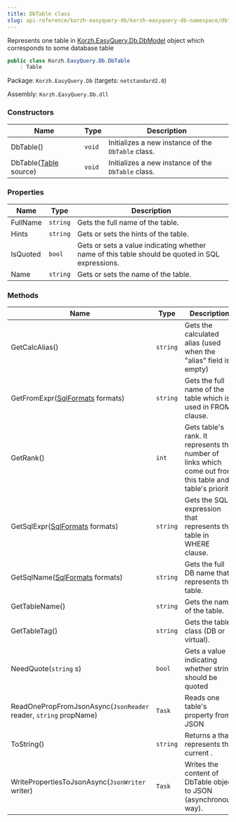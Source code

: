 ```yaml
---
title: DbTable class
slug: api-reference/korzh-easyquery-db/korzh-easyquery-db-namespace/dbtable-class
---
```

Represents one table in [Korzh.EasyQuery.Db.DbModel](/api-reference/korzh-easyquery-db/korzh-easyquery-db-namespace/dbmodel-class) object which corresponds to some database table
```csharp
public class Korzh.EasyQuery.Db.DbTable
    : Table

```
Package: `Korzh.EasyQuery.Db` (targets: `netstandard2.0`)

Assembly: `Korzh.EasyQuery.Db.dll`

### Constructors

| Name | Type | Description | 
| --- | --- | --- | 
| DbTable() | `void` | Initializes a new instance of the `DbTable` class. | 
| DbTable([Table](/api-reference/korzh-easyquery-db/korzh-easyquery-db-namespace/table-class) source) | `void` | Initializes a new instance of the `DbTable` class. | 


### Properties

| Name | Type | Description | 
| --- | --- | --- | 
| FullName | `string` | Gets the full name of the table. | 
| Hints | `string` | Gets or sets the hints of the table. | 
| IsQuoted | `bool` | Gets or sets a value indicating whether name of this table should be quoted in SQL expressions. | 
| Name | `string` | Gets or sets the name of the table. | 


### Methods

| Name | Type | Description | 
| --- | --- | --- | 
| GetCalcAlias() | `string` | Gets the calculated alias (used when the "alias" field is empty) | 
| GetFromExpr([SqlFormats](/api-reference/korzh-easyquery-db/korzh-easyquery-db-namespace/sqlformats-class) formats) | `string` | Gets the full name of the table which is used in FROM clause. | 
| GetRank() | `int` | Gets table's rank. It represents the number of links which come out from this table and table's priority | 
| GetSqlExpr([SqlFormats](/api-reference/korzh-easyquery-db/korzh-easyquery-db-namespace/sqlformats-class) formats) | `string` | Gets the SQL expression that represents the table in WHERE clause. | 
| GetSqlName([SqlFormats](/api-reference/korzh-easyquery-db/korzh-easyquery-db-namespace/sqlformats-class) formats) | `string` | Gets the full DB name that represents the table. | 
| GetTableName() | `string` | Gets the name of the table. | 
| GetTableTag() | `string` | Gets the table class (DB or virtual). | 
| NeedQuote(`string` s) | `bool` | Gets a value indicating whether string should be quoted | 
| ReadOnePropFromJsonAsync(`JsonReader` reader, `string` propName) | `Task` | Reads one table's property from JSON | 
| ToString() | `string` | Returns a <see cref="T:System.String"></see> that represents the current <see cref="T:System.Object"></see>. | 
| WritePropertiesToJsonAsync(`JsonWriter` writer) | `Task` | Writes the content of DbTable object to JSON (asynchronous way). |